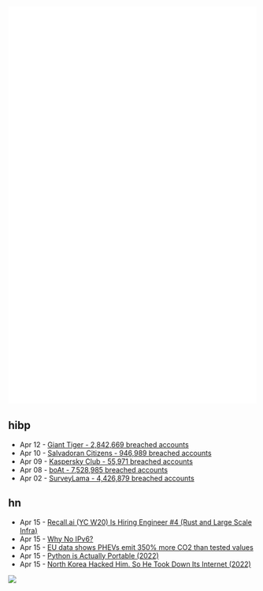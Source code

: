 ![Metrics](https://raw.githubusercontent.com/phixion/phixion/master/metrics.svg)

## hibp

<!--
for https://github.com/phixion/phixion/blob/main/.github/workflows/feeds.yml
-->
<!--START_SECTION:haveibeenpwnd-->
- Apr 12 - [Giant Tiger - 2,842,669 breached accounts](https://haveibeenpwned.com/PwnedWebsites#GiantTiger)
- Apr 10 - [Salvadoran Citizens - 946,989 breached accounts](https://haveibeenpwned.com/PwnedWebsites#SalvadoranCitizens)
- Apr 09 - [Kaspersky Club - 55,971 breached accounts](https://haveibeenpwned.com/PwnedWebsites#KasperskyClub)
- Apr 08 - [boAt - 7,528,985 breached accounts](https://haveibeenpwned.com/PwnedWebsites#boAt)
- Apr 02 - [SurveyLama - 4,426,879 breached accounts](https://haveibeenpwned.com/PwnedWebsites#SurveyLama)
<!--END_SECTION:haveibeenpwnd-->

## hn

<!--
for https://github.com/phixion/phixion/blob/main/.github/workflows/feeds.yml
-->
<!--START_SECTION:hn-->
- Apr 15 - [Recall.ai (YC W20) Is Hiring Engineer #4 (Rust and Large Scale Infra)](https://www.workatastartup.com/jobs/63615)
- Apr 15 - [Why No IPv6?](https://whynoipv6.com/)
- Apr 15 - [EU data shows PHEVs emit 350% more CO2 than tested values](https://europe.autonews.com/environmentemissions/eu-data-shows-phevs-emit-350-more-co2-tested-values)
- Apr 15 - [Python is Actually Portable (2022)](https://ahgamut.github.io/2021/07/13/ape-python/)
- Apr 15 - [North Korea Hacked Him. So He Took Down Its Internet (2022)](https://www.wired.com/story/north-korea-hacker-internet-outage/)
<!--END_SECTION:hn-->

<!--
for https://yhype.me
-->
![](https://hit.yhype.me/github/profile?user_id=13013670)
